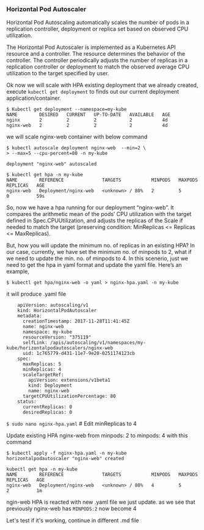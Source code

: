 ### Horizontal Pod Autoscaler

Horizontal Pod Autoscaling automatically scales the number of pods in a replication controller, deployment or replica set based on observed CPU utilization.

The Horizontal Pod Autoscaler is implemented as a Kubernetes API resource and a controller. The resource determines the behavior of the controller. The controller periodically adjusts the number of replicas in a replication controller or deployment to match the observed average CPU utilization to the target specified by user.


Ok now we will scale with HPA existing deployment that we already created, execute `kubectl get deployment` to finds out our current deployment application/container.

```shell
$ Kubectl get deployment --namespace=my-kube
NAME        DESIRED   CURRENT   UP-TO-DATE   AVAILABLE   AGE
nginx       2         2         2            2           4d
nginx-web   2         2         2            2           4d
```

we will scale nginx-web container with below command

    $ kubectl autoscale deployment nginx-web  --min=2 \ 
    > --max=5 --cpu-percent=80 -n my-kube

`deployment "nginx-web" autoscaled`

    $ kubectl get hpa -n my-kube
    NAME        REFERENCE              TARGETS           MINPODS   MAXPODS   REPLICAS   AGE
    nginx-web   Deployment/nginx-web   <unknown> / 80%   2         5         0          59s

So, now we have a hpa running for our deployment “nginx-web”. It compares the arithmetic mean of the pods’ CPU utilization with the target defined in Spec.CPUUtilization, and adjusts the replicas of the Scale if needed to match the target (preserving condition: MinReplicas <= Replicas <= MaxReplicas).

But, how you will update the minimum no. of replicas in an existing HPA? In our case, currently, we have set the minimum no. of minpods to 2, what if we need to update the min. no. of minpods to 4. In this scenerio, just we need to get the hpa in yaml format and update the yaml file. Here’s an example,

`$ kubectl get hpa/nginx-web -o yaml > nginx-hpa.yaml -n my-kube`

it will produce .yaml file 

        apiVersion: autoscaling/v1
        kind: HorizontalPodAutoscaler
        metadata:
          creationTimestamp: 2017-11-28T11:41:45Z
          name: nginx-web
          namespace: my-kube
          resourceVersion: "375119"
          selfLink: /apis/autoscaling/v1/namespaces/my-kube/horizontalpodautoscalers/nginx-web
          uid: 1c765779-d431-11e7-9e20-0251174123cb
        spec:
          maxReplicas: 5
          minReplicas: 4
          scaleTargetRef:
            apiVersion: extensions/v1beta1
            kind: Deployment
            name: nginx-web
          targetCPUUtilizationPercentage: 80
        status:
          currentReplicas: 0
          desiredReplicas: 0

`$ sudo nano nginx-hpa.yaml` # Edit minReplicas to 4

Update existing HPA nginx-web from minpods: 2 to minpods: 4 with this command

    $ kubectl apply -f nginx-hpa.yaml -n my-kube
    horizontalpodautoscaler "nginx-web" created

```shell
kubectl get hpa -n my-kube
NAME        REFERENCE              TARGETS           MINPODS   MAXPODS   REPLICAS   AGE
nginx-web   Deployment/nginx-web   <unknown> / 80%   4         5         2          1m
```

ngin-web HPA is reacted with new .yaml file we just update. as we see that previously nginx-web has `MINPODS:2` now become 4

Let's test if it's working, continue in different .md file



